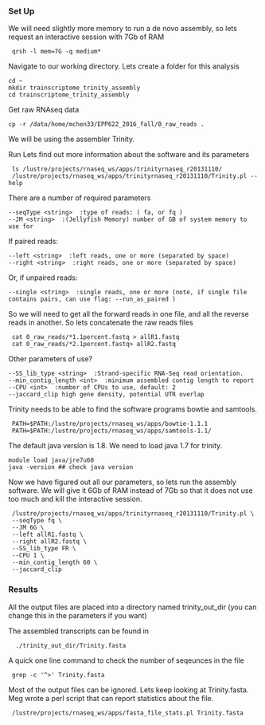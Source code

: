### Set Up

We will need slightly more memory to run a de novo assembly, so lets request an interactive session with 7Gb of RAM

```{php}
 qrsh -l mem=7G -q medium*
```


Navigate to our working directory. Lets create a folder for this analysis

```{php}
cd ~
mkdir trainscriptome_trinity_assembly
cd trainscriptome_trinity_assembly
```

Get raw RNAseq data

```{php}
cp -r /data/home/mchen33/EPP622_2016_fall/0_raw_reads .
```

We will be using the assembler Trinity.

Run
Lets find out more information about the software and its parameters

```{php}
 ls /lustre/projects/rnaseq_ws/apps/trinityrnaseq_r20131110/
 /lustre/projects/rnaseq_ws/apps/trinityrnaseq_r20131110/Trinity.pl --help
```

There are a number of required parameters

```{php}
--seqType <string>  :type of reads: ( fa, or fq )
--JM <string>  :(Jellyfish Memory) number of GB of system memory to use for
```

If paired reads:

```{php}
--left <string>  :left reads, one or more (separated by space)
--right <string>  :right reads, one or more (separated by space)
```

Or, if unpaired reads:

```{php}
--single <string>  :single reads, one or more (note, if single file contains pairs, can use flag: --run_as_paired )
```

So we will need to get all the forward reads in one file, and all the reverse reads in another. So lets concatenate the raw reads files

```{php}
 cat 0_raw_reads/*1.1percent.fastq > allR1.fastq
 cat 0_raw_reads/*2.1percent.fastq> allR2.fastq
```

Other parameters of use?

```{php}
--SS_lib_type <string>  :Strand-specific RNA-Seq read orientation.
--min_contig_length <int>  :minimum assembled contig length to report
--CPU <int>  :number of CPUs to use, default: 2
--jaccard_clip high gene density, potential UTR overlap
```

Trinity needs to be able to find the software programs bowtie and samtools.

```{php}
 PATH=$PATH:/lustre/projects/rnaseq_ws/apps/bowtie-1.1.1
 PATH=$PATH:/lustre/projects/rnaseq_ws/apps/samtools-1.1/
```

The default java version is 1.8. We need to load java 1.7 for trinity.

```{php}
module load java/jre7u60
java -version ## check java version
```

Now we have figured out all our parameters, so lets run the assembly software. We will give it 6Gb of RAM instead of 7Gb so that it does not use too much and kill the interactive session.

```{php}
 /lustre/projects/rnaseq_ws/apps/trinityrnaseq_r20131110/Trinity.pl \
 --seqType fq \
 --JM 6G \
 --left allR1.fastq \
 --right allR2.fastq \
 --SS_lib_type FR \
 --CPU 1 \
 --min_contig_length 60 \
 --jaccard_clip
```


### Results

All the output files are placed into a directory named trinity_out_dir (you can change this in the parameters if you want)

The assembled transcripts can be found in

```{php}
  ./trinity_out_dir/Trinity.fasta
```

A quick one line command to check the number of seqeunces in the file

```{php}
 grep -c '^>' Trinity.fasta
```

Most of the output files can be ignored. Lets keep looking at Trinity.fasta. Meg wrote a perl script that can report statistics about the file.

```{php}
 /lustre/projects/rnaseq_ws/apps/fasta_file_stats.pl Trinity.fasta
```
